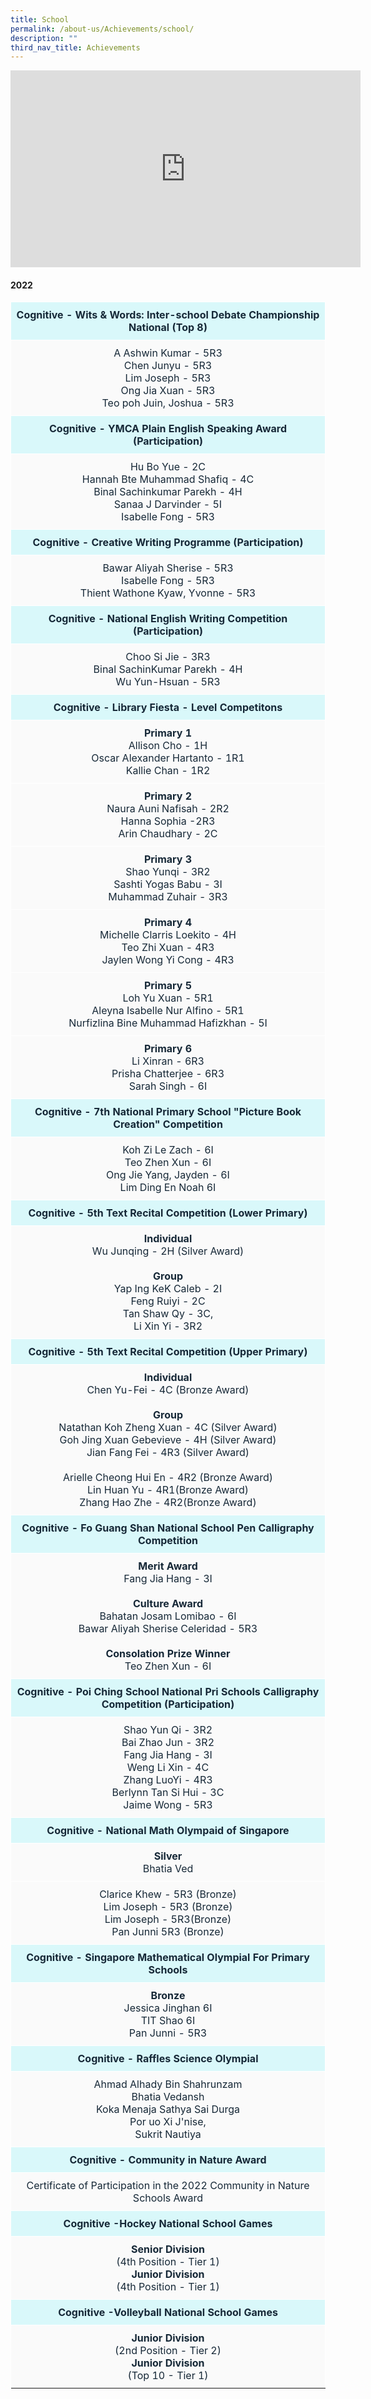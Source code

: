```yaml
---
title: School
permalink: /about-us/Achievements/school/
description: ""
third_nav_title: Achievements
---
```

<iframe width="560" height="315" src="https://www.youtube.com/embed/-BnL4DcAhJ0" title="YouTube video player" frameborder="0" allow="accelerometer; autoplay; clipboard-write; encrypted-media; gyroscope; picture-in-picture; web-share" allowfullscreen=""></iframe>

#### 2022

<table style="border-collapse:collapse;border-spacing:0" class="tg">
	<thead>
		<tr>
			<th style="background-color:#D9F8FA;border-color:#ffffff;border-style:solid;border-width:1px;color:#162837;padding:10px 5px;text-align:center;vertical-align:top;word-break:normal">Cognitive - Wits &amp; Words: Inter-school Debate Championship National (Top 8)</th>
		</tr>
	</thead>
	<tbody>
		<tr>
			<td style="background-color:#FAFAFA;border-color:#ffffff;border-style:solid;border-width:1px;color:#162837;padding:10px 5px;text-align:center;vertical-align:top;word-break:normal">
				A Ashwin Kumar - 5R3 <br>
				Chen Junyu - 5R3 <br> Lim Joseph - 5R3 <br>Ong Jia Xuan - 5R3 <br> Teo poh Juin, Joshua - 5R3
			</td>
		</tr>
		<tr>
			<td style="background-color:#D9F8FA;border-color:#ffffff;border-style:solid;border-width:1px;color:#162837;padding:10px 5px;text-align:center;vertical-align:top;word-break:normal"><b>Cognitive - YMCA Plain English Speaking Award (Participation)</b>
			</td>
		</tr>
		<tr>
			<td style="background-color:#FAFAFA;border-color:#ffffff;border-style:solid;border-width:1px;color:#162837;padding:10px 5px;text-align:center;vertical-align:top;word-break:normal">
				Hu Bo Yue - 2C<br> Hannah Bte Muhammad Shafiq - 4C <br> Binal Sachinkumar Parekh - 4H <br> Sanaa J Darvinder - 5I <br> Isabelle Fong - 5R3
			</td>
		</tr>
		<tr>
			<td style="background-color:#D9F8FA;border-color:#ffffff;border-style:solid;border-width:1px;color:#162837;padding:10px 5px;text-align:center;vertical-align:top;word-break:normal"><b> Cognitive - Creative Writing Programme (Participation)</b>
			</td>
		</tr>
		<tr>
			<td style="background-color:#FAFAFA;border-color:#ffffff;border-style:solid;border-width:1px;color:#162837;padding:10px 5px;text-align:center;vertical-align:top;word-break:normal">
				Bawar Aliyah Sherise - 5R3<br>Isabelle Fong - 5R3 <br> Thient Wathone Kyaw, Yvonne - 5R3
			</td>
		</tr>
		<tr>
			<td style="background-color:#D9F8FA;border-color:#ffffff;border-style:solid;border-width:1px;color:#162837;padding:10px 5px;text-align:center;vertical-align:top;word-break:normal"><b>Cognitive - National English Writing Competition (Participation) </b>
			</td>
		</tr>
		<tr>
			<td style="background-color:#FAFAFA;border-color:#ffffff;border-style:solid;border-width:1px;color:#162837;padding:10px 5px;text-align:center;vertical-align:top;word-break:normal">
				Choo Si Jie - 3R3<br>Binal SachinKumar Parekh - 4H<br> Wu Yun-Hsuan - 5R3
			</td>
		</tr>
			<tr>
			<td style="background-color:#D9F8FA;border-color:#ffffff;border-style:solid;border-width:1px;color:#162837;padding:10px 5px;text-align:center;vertical-align:top;word-break:normal"><b>Cognitive - Library Fiesta - Level Competitons  </b>
			</td>
		</tr>
		<tr>
			<td style="background-color:#FAFAFA;border-color:#ffffff;border-style:solid;border-width:1px;color:#162837;padding:10px 5px;text-align:center;vertical-align:top;word-break:normal"><b>Primary 1</b> <br>
				Allison Cho - 1H<br>Oscar Alexander Hartanto - 1R1<br> Kallie Chan - 1R2
						</td>
		</tr>
		<tr>
			<td style="background-color:#FAFAFA;border-color:#ffffff;border-style:solid;border-width:1px;color:#162837;padding:10px 5px;text-align:center;vertical-align:top;word-break:normal"><b>Primary 2</b> <br>
				Naura Auni Nafisah - 2R2<br>Hanna Sophia -2R3<br> Arin Chaudhary - 2C          							  </td>
		</tr>
		<tr>
			<td style="background-color:#FAFAFA;border-color:#ffffff;border-style:solid;border-width:1px;color:#162837;padding:10px 5px;text-align:center;vertical-align:top;word-break:normal"><b>Primary 3</b> <br>
				Shao Yunqi - 3R2<br>Sashti Yogas Babu - 3I<br> Muhammad Zuhair - 3R3
				  </td>
		</tr>
		<tr>
			<td style="background-color:#FAFAFA;border-color:#ffffff;border-style:solid;border-width:1px;color:#162837;padding:10px 5px;text-align:center;vertical-align:top;word-break:normal"><b>Primary 4</b> <br>
				Michelle Clarris Loekito - 4H<br>Teo Zhi Xuan - 4R3<br> Jaylen Wong Yi Cong - 4R3
						  </td>
		</tr>
		<tr>
			<td style="background-color:#FAFAFA;border-color:#ffffff;border-style:solid;border-width:1px;color:#162837;padding:10px 5px;text-align:center;vertical-align:top;word-break:normal"><b>Primary 5</b><br>
			Loh Yu Xuan - 5R1<br>Aleyna Isabelle Nur Alfino - 5R1<br> Nurfizlina Bine Muhammad Hafizkhan - 5I
							  </td>
		</tr>
		<tr>
			<td style="background-color:#FAFAFA;border-color:#ffffff;border-style:solid;border-width:1px;color:#162837;padding:10px 5px;text-align:center;vertical-align:top;word-break:normal"><b>Primary 6</b> <br>
			Li Xinran - 6R3<br>Prisha Chatterjee - 6R3<br>Sarah Singh - 6I
					</td>
		</tr>
		<tr>
					<td style="background-color:#D9F8FA;border-color:#ffffff;border-style:solid;border-width:1px;color:#162837;padding:10px 5px;text-align:center;vertical-align:top;word-break:normal"><b> Cognitive - 7th National Primary School "Picture Book Creation" Competition </b>
			</td>
		</tr>
		<tr>
			<td style="background-color:#FAFAFA;border-color:#ffffff;border-style:solid;border-width:1px;color:#162837;padding:10px 5px;text-align:center;vertical-align:top;word-break:normal">
				Koh Zi Le Zach - 6I <br>Teo Zhen Xun - 6I <br> Ong Jie Yang, Jayden - 6I <br> Lim Ding En Noah 6I
			</td>
		</tr>
		<tr>
			<td style="background-color:#D9F8FA;border-color:#ffffff;border-style:solid;border-width:1px;color:#162837;padding:10px 5px;text-align:center;vertical-align:top;word-break:normal"><b> Cognitive - 5th Text Recital Competition (Lower Primary) </b>
			</td>
		</tr>
		<tr>
			<td style="background-color:#FAFAFA;border-color:#ffffff;border-style:solid;border-width:1px;color:#162837;padding:10px 5px;text-align:center;vertical-align:top;word-break:normal"><b>Individual </b><br>Wu Junqing - 2H (Silver Award)<br>
				<br><b>Group</b><br>Yap Ing KeK Caleb - 2I<br>Feng Ruiyi - 2C<br>Tan Shaw Qy - 3C,<br> Li Xin Yi - 3R2
			 </td>
		</tr>
		<tr>
			<td style="background-color:#D9F8FA;border-color:#ffffff;border-style:solid;border-width:1px;color:#162837;padding:10px 5px;text-align:center;vertical-align:top;word-break:normal"><b> Cognitive - 5th Text Recital Competition (Upper Primary)</b>
			</td>
		</tr>
		<tr>
			<td style="background-color:#FAFAFA;border-color:#ffffff;border-style:solid;border-width:1px;color:#162837;padding:10px 5px;text-align:center;vertical-align:top;word-break:normal"><b>Individual</b>  <br>Chen Yu-Fei - 4C (Bronze Award)<br><br><b>Group</b>
	<br>Natathan Koh Zheng Xuan - 4C (Silver Award)<br>Goh Jing Xuan Gebevieve - 4H  (Silver Award)<br>Jian Fang Fei - 4R3 (Silver Award)<br>
				<br>Arielle Cheong Hui En - 4R2 (Bronze Award)<br>Lin Huan Yu - 4R1(Bronze Award)<br>Zhang Hao Zhe - 4R2(Bronze Award) 
			</td>
		</tr>
		<tr>
			<td style="background-color:#D9F8FA;border-color:#ffffff;border-style:solid;border-width:1px;color:#162837;padding:10px 5px;text-align:center;vertical-align:top;word-break:normal"><b>Cognitive - Fo Guang Shan National School Pen Calligraphy Competition  </b>
			</td>
		</tr>
		<tr>
			<td style="background-color:#FAFAFA;border-color:#ffffff;border-style:solid;border-width:1px;color:#162837;padding:10px 5px;text-align:center;vertical-align:top;word-break:normal"><b>Merit Award</b>
				<br>Fang Jia Hang - 3I<br><br><b>Culture Award</b><br>Bahatan Josam Lomibao - 6I<br>Bawar Aliyah Sherise Celeridad - 5R3<br><br>
				<b>Consolation Prize Winner</b>
				<br> Teo Zhen Xun - 6I
					</td>
		</tr>
		<tr>
					<td style="background-color:#D9F8FA;border-color:#ffffff;border-style:solid;border-width:1px;color:#162837;padding:10px 5px;text-align:center;vertical-align:top;word-break:normal"><b>Cognitive - Poi Ching School National Pri Schools Calligraphy Competition (Participation) </b>
			</td>
		</tr>
		<tr>
			<td style="background-color:#FAFAFA;border-color:#ffffff;border-style:solid;border-width:1px;color:#162837;padding:10px 5px;text-align:center;vertical-align:top;word-break:normal">
				Shao Yun Qi - 3R2<br>Bai Zhao Jun - 3R2<br> Fang Jia Hang - 3I<br>Weng Li Xin - 4C<br>Zhang LuoYi - 4R3<br>Berlynn Tan Si Hui - 3C<br>Jaime Wong - 5R3
			</td>
		</tr>
			<tr>
								<td style="background-color:#D9F8FA;border-color:#ffffff;border-style:solid;border-width:1px;color:#162837;padding:10px 5px;text-align:center;vertical-align:top;word-break:normal"><b>Cognitive - National Math Olympaid of Singapore</b>
			</td>
		</tr>
		<tr>
			<td style="background-color:#FAFAFA;border-color:#ffffff;border-style:solid;border-width:1px;color:#162837;padding:10px 5px;text-align:center;vertical-align:top;word-break:normal"><b>Silver</b> 
				<br>Bhatia Ved
				</td>
		</tr>
		<tr>
			<td style="background-color:#FAFAFA;border-color:#ffffff;border-style:solid;border-width:1px;color:#162837;padding:10px 5px;text-align:center;vertical-align:top;word-break:normal">
				Clarice Khew - 5R3 (Bronze)<br>Lim Joseph - 5R3 (Bronze)<br> Lim Joseph - 5R3(Bronze)<br>Pan Junni 5R3 (Bronze)
			</td>
		</tr>
			<tr>
			<td style="background-color:#D9F8FA;border-color:#ffffff;border-style:solid;border-width:1px;color:#162837;padding:10px 5px;text-align:center;vertical-align:top;word-break:normal"><b>Cognitive - Singapore Mathematical Olympial For Primary Schools </b>
			</td>
		</tr>
		<tr>
			<td style="background-color:#FAFAFA;border-color:#ffffff;border-style:solid;border-width:1px;color:#162837;padding:10px 5px;text-align:center;vertical-align:top;word-break:normal"><b>Bronze</b><br>Jessica Jinghan 6I<br>TIT Shao 6I<br>Pan Junni - 5R3
					</td>
		</tr>
		<tr>
			<td style="background-color:#D9F8FA;border-color:#ffffff;border-style:solid;border-width:1px;color:#162837;padding:10px 5px;text-align:center;vertical-align:top;word-break:normal"><b> Cognitive - Raffles Science Olympial </b>
			</td>
		</tr>
		<tr>
			<td style="background-color:#FAFAFA;border-color:#ffffff;border-style:solid;border-width:1px;color:#162837;padding:10px 5px;text-align:center;vertical-align:top;word-break:normal">
			Ahmad Alhady Bin Shahrunzam <br>Bhatia Vedansh<br>Koka Menaja Sathya Sai Durga<br>Por uo Xi J'nise,<br>Sukrit Nautiya
						</td>
		</tr>
		<tr>
			<td style="background-color:#D9F8FA;border-color:#ffffff;border-style:solid;border-width:1px;color:#162837;padding:10px 5px;text-align:center;vertical-align:top;word-break:normal"><b> Cognitive - Community in Nature Award </b>
			</td>
		</tr>
		<tr>
			<td style="background-color:#FAFAFA;border-color:#ffffff;border-style:solid;border-width:1px;color:#162837;padding:10px 5px;text-align:center;vertical-align:top;word-break:normal">
 Certificate of Participation in the 2022 Community in Nature Schools Award
					</td>
		</tr>
		<tr>
			<td style="background-color:#D9F8FA;border-color:#ffffff;border-style:solid;border-width:1px;color:#162837;padding:10px 5px;text-align:center;vertical-align:top;word-break:normal"><b> Cognitive -Hockey National School Games </b>
			</td>
		</tr>
		<tr>
			<td style="background-color:#FAFAFA;border-color:#ffffff;border-style:solid;border-width:1px;color:#162837;padding:10px 5px;text-align:center;vertical-align:top;word-break:normal"><b>Senior Division</b><br>(4th Position - Tier 1)<br><b>Junior Division</b><br>(4th Position - Tier 1)
						</td>
		</tr>
		<tr>
					<td style="background-color:#D9F8FA;border-color:#ffffff;border-style:solid;border-width:1px;color:#162837;padding:10px 5px;text-align:center;vertical-align:top;word-break:normal"><b> Cognitive -Volleyball National School Games </b>
			</td>
		</tr>
		<tr>
			<td style="background-color:#FAFAFA;border-color:#ffffff;border-style:solid;border-width:1px;color:#162837;padding:10px 5px;text-align:center;vertical-align:top;word-break:normal"><b>Junior Division</b><br>(2nd Position - Tier 2)<br><b>Junior Division</b><br>(Top 10 - Tier 1)
						</td>
		</tr>
		<tr>
	</tr></tbody>
  </table>